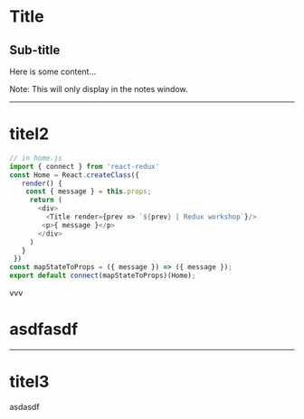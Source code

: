 # Title
## Sub-title

Here is some content...

Note:
This will only display in the notes window.

---

# titel2
``` javascript
// in home.js
import { connect } from 'react-redux'
const Home = React.createClass({
   render() {
    const { message } = this.props;
     return (
       <div>
         <Title render={prev => `${prev} | Redux workshop`}/>
        <p>{ message }</p>
       </div>
     )
   }
 })
const mapStateToProps = ({ message }) => ({ message });
export default connect(mapStateToProps)(Home);
```

vvv

# asdfasdf

---

# titel3
asdasdf

